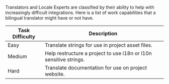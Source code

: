 Translators and Locale Experts are classified by their ability to help with increasingly difficult integrations. 
Here is a list of work capabilities that a bilingual translator might have or not have.

| Task Difficulty | Description                                                               |
| --------------- | ------------------------------------------------------------------------- |
| Easy            | Translate strings for use in project asset files.                         |
| Medium          | Help restructure a project to use i18n or l10n sensitive strings.         |
| Hard            | Translate documentation for use on project website.                       |
